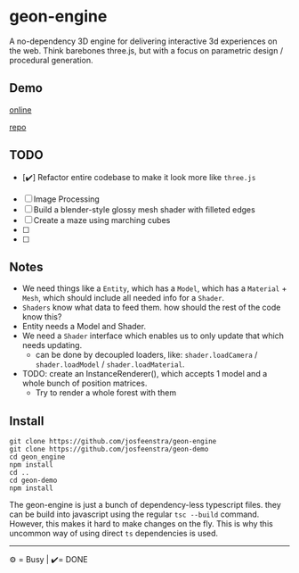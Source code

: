 # geon-engine
A no-dependency 3D engine for delivering interactive 3d experiences on the web. 
Think barebones three.js, but with a focus on parametric design / procedural generation.


## Demo
[online](http://josfeenstra.nl/project/geon/)

[repo](https://github.com/josfeenstra/geon-demo/)



## TODO

- [✔️] Refactor entire codebase to make it look more like `three.js`
- [ ] Image Processing
- [ ] Build a blender-style glossy mesh shader with filleted edges
- [ ] Create a maze using marching cubes
- [ ] 
- [ ]


## Notes

- We need things like a `Entity`, which has a `Model`, which has a `Material` + `Mesh`, which should include all needed info for a `Shader`.
- `Shaders` know what data to feed them. how should the rest of the code know this? 
- Entity needs a Model and Shader. 
- We need a `Shader` interface which enables us to only update that which needs updating.
  - can be done by decoupled loaders, like: `shader.loadCamera` / `shader.loadModel` / `shader.loadMaterial`. 
- TODO: create an InstanceRenderer(), which accepts 1 model and a whole bunch of position matrices.
  - Try to render a whole forest with them

## Install 
```
git clone https://github.com/josfeenstra/geon-engine
git clone https://github.com/josfeenstra/geon-demo
cd geon_engine
npm install
cd ..
cd geon-demo
npm install
```
The geon-engine is just a bunch of dependency-less typescript files. they can be build into javascript using the regular `tsc --build` command. 
However, this makes it hard to make changes on the fly. This is why this uncommon way of using direct `ts` dependencies is used.

_____________________________________________________________
⚙️ = Busy | ✔️= DONE 

